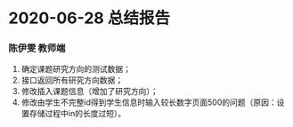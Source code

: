 # 2020-06-28 总结报告
### 陈伊雯 教师端
1. 确定课题研究方向的测试数据；
2. 接口返回所有研究方向数据；
3. 修改插入课题信息（增加了研究方向）；
4. 修改由学生不完整id得到学生信息时输入较长数字页面500的问题（原因：设置存储过程中in的长度过短）。
